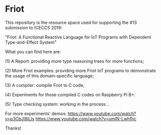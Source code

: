 # Friot

This repository is the resource space used for supporting 
the #13 submission to ICECCS 2019: 

"Friot: A Functional Reactive Language for IoT Programs with Dependent Type-and-Effect System"




What you can find here are:

(1) A Report: providing more type reasoning trees for more functions;

(2) More Friot examples: providing more Friot IoT programs to demonstrate the usage of this domain-specific language;

(3) A compiler: compile Friot to C code;

(4) Experiments for those compiled C codes on Raspberry Pi B+. 

(5) Type checking system: working in the process...


For more experiments' demos:
https://www.youtube.com/watch?v=p3CbJI8lLIs
https://www.youtube.com/watch?v=umIN-Lwhfhc



Thanks!
